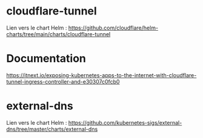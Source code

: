 # cloudflare-tunnel

Lien vers le chart Helm : https://github.com/cloudflare/helm-charts/tree/main/charts/cloudflare-tunnel

# Documentation

https://itnext.io/exposing-kubernetes-apps-to-the-internet-with-cloudflare-tunnel-ingress-controller-and-e30307c0fcb0

# external-dns

Lien vers le chart Helm : https://github.com/kubernetes-sigs/external-dns/tree/master/charts/external-dns